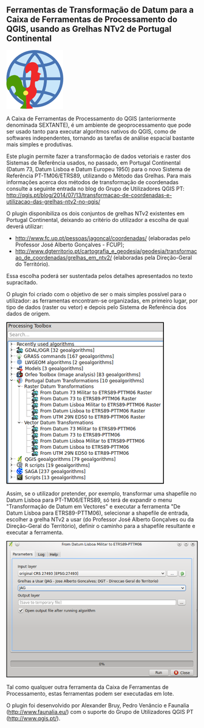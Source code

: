 Ferramentas de Transformação de Datum para a Caixa de Ferramentas de Processamento do QGIS, usando as Grelhas NTv2 de Portugal Continental
--------------------------------------

![](/icons/pttransform.png)

A Caixa de Ferramentas de Processamento do QGIS (anteriormente denominada SEXTANTE), é um ambiente de geoprocessamento que pode ser usado tanto para executar algoritmos nativos do QGIS, como de softwares independentes, tornando as tarefas de análise espacial bastante mais simples e produtivas.

Este plugin permite fazer a transformação de dados vetoriais e raster dos Sistemas de Referência usados, no passado, em Portugal Continental (Datum 73, Datum Lisboa e Datum Europeu 1950) para o novo Sistema de Referência PT-TM06/ETRS89, utilizando o Método das Grelhas. Para mais informações acerca dos métodos de transformação de coordenadas consulte a seguinte entrada no blog do Grupo de Utilizadores QGIS PT: http://qgis.pt/blog/2014/07/13/transformacao-de-coordenadas-e-utilizacao-das-grelhas-ntv2-no-qgis/

O plugin disponibiliza os dois conjuntos de grelhas NTv2 existentes em Portugal Continental, deixando ao critério do utilizador a escolha de qual deverá utilizar:
- http://www.fc.up.pt/pessoas/jagoncal/coordenadas/ (elaboradas pelo Professor José Alberto Gonçalves - FCUP);
- http://www.dgterritorio.pt/cartografia_e_geodesia/geodesia/transformacao_de_coordenadas/grelhas_em_ntv2/ (elaboradas pela Direção-Geral do Território).

Essa escolha poderá ser sustentada pelos detalhes apresentados no texto supracitado.

O plugin foi criado com o objetivo de ser o mais simples possível para o utilizador: as ferramentas encontram-se organizadas, em primeiro lugar, por tipo de dados (raster ou vetor) e depois pelo Sistema de Referência dos dados de origem. 

![](/icons/pttransform_menu.png)

Assim, se o utilizador pretender, por exemplo, transformar uma shapefile no Datum Lisboa para PT-TM06/ETRS89, só terá de expandir o menu "Transformação de Datum em Vectores" e executar a ferramenta "De Datum Lisboa para ETRS89-PTTM06), selecionar a shapefile de entrada, escolher a grelha NTv2 a usar (do Professor José Alberto Gonçalves ou da Direção-Geral do Território), definir o caminho para a shapefile resultante e executar a ferramenta.

![](/icons/pttransform_gui.png)

Tal como qualquer outra ferramenta da Caixa de Ferramentas de Processamento, estas ferramentas podem ser executadas em lote.

O plugin foi desenvolvido por Alexander Bruy, Pedro Venâncio e Faunalia (http://www.faunalia.eu/) com o suporte do Grupo de Utilizadores QGIS PT (http://www.qgis.pt/).
